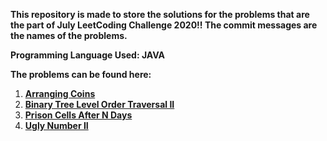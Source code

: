 **This repository is made to store the solutions for the problems that are the part of July LeetCoding Challenge 2020!!
The commit messages are the names of the problems.**

**Programming Language Used: JAVA**

**The problems can be found here:**

1. **[Arranging Coins](https://leetcode.com/problems/arranging-coins/)**
2. **[Binary Tree Level Order Traversal II](https://leetcode.com/problems/binary-tree-level-order-traversal-ii/)**
3. **[Prison Cells After N Days](https://leetcode.com/problems/prison-cells-after-n-days/)**
4. **[Ugly Number II](https://leetcode.com/problems/ugly-number-ii/)**
